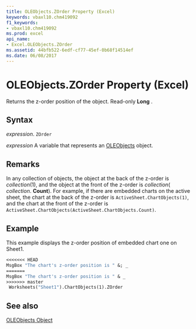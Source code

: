 ```yaml
---
title: OLEObjects.ZOrder Property (Excel)
keywords: vbaxl10.chm419092
f1_keywords:
- vbaxl10.chm419092
ms.prod: excel
api_name:
- Excel.OLEObjects.ZOrder
ms.assetid: 44bfb522-6edf-cf77-45ef-0b68f14514ef
ms.date: 06/08/2017
---
```



# OLEObjects.ZOrder Property (Excel)

Returns the z-order position of the object. Read-only  **Long** .


## Syntax

 _expression_. `ZOrder`

 _expression_ A variable that represents an [OLEObjects](./Excel.OLEObjects.md) object.


## Remarks

In any collection of objects, the object at the back of the z-order is  _collection_(1), and the object at the front of the z-order is  _collection_( _collection_. **Count**). For example, if there are embedded charts on the active sheet, the chart at the back of the z-order is `ActiveSheet.ChartObjects(1)`, and the chart at the front of the z-order is  `ActiveSheet.ChartObjects(ActiveSheet.ChartObjects.Count)`.


## Example

This example displays the z-order position of embedded chart one on Sheet1.


```vb
<<<<<<< HEAD
MsgBox "The chart's z-order position is " &; _ 
=======
MsgBox "The chart's z-order position is " & _ 
>>>>>>> master
 Worksheets("Sheet1").ChartObjects(1).ZOrder
```


## See also


[OLEObjects Object](Excel.OLEObjects.md)


